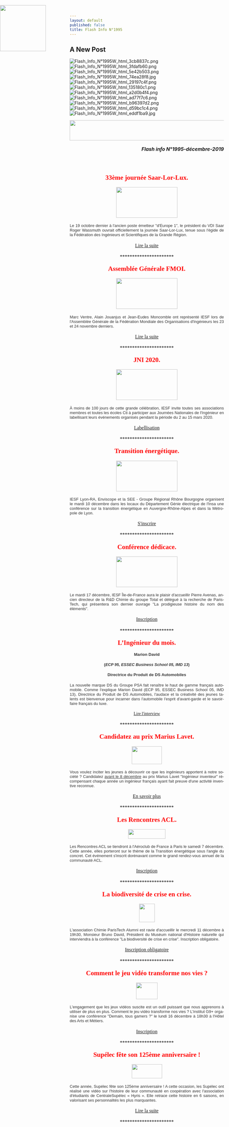 ```yaml
---
layout: default
published: false
title: Flash Info N°1995
---
```

## A New Post
![Flash_Info_N°1995W_html_3cb8837c.png]({{site.baseurl}}/media/Flash_Info_N°1995W_html_3cb8837c.png)
![Flash_Info_N°1995W_html_3fdafb60.png]({{site.baseurl}}/media/Flash_Info_N°1995W_html_3fdafb60.png)
![Flash_Info_N°1995W_html_5e42b503.png]({{site.baseurl}}/media/Flash_Info_N°1995W_html_5e42b503.png)
![Flash_Info_N°1995W_html_74ea28f8.jpg]({{site.baseurl}}/media/Flash_Info_N°1995W_html_74ea28f8.jpg)
![Flash_Info_N°1995W_html_29197c4f.png]({{site.baseurl}}/media/Flash_Info_N°1995W_html_29197c4f.png)
![Flash_Info_N°1995W_html_135180c1.png]({{site.baseurl}}/media/Flash_Info_N°1995W_html_135180c1.png)
![Flash_Info_N°1995W_html_a2d0b4f4.png]({{site.baseurl}}/media/Flash_Info_N°1995W_html_a2d0b4f4.png)
![Flash_Info_N°1995W_html_ad77f7c6.png]({{site.baseurl}}/media/Flash_Info_N°1995W_html_ad77f7c6.png)
![Flash_Info_N°1995W_html_b96397d2.png]({{site.baseurl}}/media/Flash_Info_N°1995W_html_b96397d2.png)
![Flash_Info_N°1995W_html_d59bc1c4.png]({{site.baseurl}}/media/Flash_Info_N°1995W_html_d59bc1c4.png)
![Flash_Info_N°1995W_html_eddf1ba9.jpg]({{site.baseurl}}/media/Flash_Info_N°1995W_html_eddf1ba9.jpg)




<BODY LANG="fr-FR" LINK="#0000ff" DIR="LTR">
<P ALIGN=CENTER STYLE="margin-bottom: 0.19in"><IMG SRC="/media/6250d2e9e2f5155a320c30d46f14d5d9_html_74ea28f8.jpg" NAME="Image 2" ALIGN=BOTTOM WIDTH=680 HEIGHT=66 BORDER=0></P>
<P ALIGN=RIGHT STYLE="margin-bottom: 0.19in"><FONT SIZE=3><I><B>Flash
info N°1995-décembre-2019</B></I></FONT></P>
<P ALIGN=CENTER STYLE="margin-bottom: 0.19in"><BR><BR>
</P>
<P ALIGN=CENTER STYLE="margin-bottom: 0.19in"><FONT COLOR="#ff0000"><FONT FACE="Engravers MT, serif"><FONT SIZE=4 STYLE="font-size: 16pt"><B>33ème
journée Saar-Lor-Lux.</B></FONT></FONT></FONT></P>
<P ALIGN=CENTER STYLE="margin-bottom: 0.19in"><IMG SRC="/media/6250d2e9e2f5155a320c30d46f14d5d9_html_5e42b503.png" NAME="Image 32" ALIGN=BOTTOM WIDTH=200 HEIGHT=100 BORDER=0></P>
<P ALIGN=JUSTIFY STYLE="margin-bottom: 0.19in"><FONT COLOR="#333333"><FONT FACE="Arial, serif"><FONT SIZE=2>Le
19 octobre dernier à l'ancien poste émetteur &quot;d'Europe 1&quot;,
le président du VDI Saar Roger Wassmuth ouvrait officiellement la
journée Saar-Lor-Lux, tenue sous l'égide de la Fédération des
Ingénieurs et Scientifiques de la Grande Région.</FONT></FONT></FONT></P>
<P ALIGN=CENTER STYLE="margin-bottom: 0.19in"><A HREF="https://www.iesf.fr/offres/gestion/actus_752_39284-1766/journee-saar-lor-lux.html"><FONT FACE="Calibri, serif"><FONT SIZE=3>Lire
la suite</FONT></FONT></A></P>
<P ALIGN=CENTER STYLE="margin-bottom: 0.19in"><FONT COLOR="#000000"><FONT FACE="Calibri, serif"><FONT SIZE=3>**********************</FONT></FONT></FONT></P>
<P ALIGN=CENTER STYLE="margin-bottom: 0.19in"><FONT COLOR="#ff0000"><FONT FACE="Engravers MT, serif"><FONT SIZE=4 STYLE="font-size: 16pt"><B>Assemblée
Générale FMOI.</B></FONT></FONT></FONT></P>
<P ALIGN=CENTER STYLE="margin-bottom: 0.19in"><IMG SRC="/media/6250d2e9e2f5155a320c30d46f14d5d9_html_3cb8837c.png" NAME="Image 31" ALIGN=BOTTOM WIDTH=200 HEIGHT=100 BORDER=0></P>
<P ALIGN=JUSTIFY STYLE="margin-bottom: 0.19in"><FONT COLOR="#333333"><FONT FACE="Arial, serif"><FONT SIZE=2>Marc
Ventre, Alain Jouanjus et Jean-Eudes Moncomble ont représenté IESF
lors de l'Assemblée Générale de la Fédération Mondiale des
Organisations d'Ingénieurs les 23 et 24 novembre derniers.</FONT></FONT></FONT></P>
<P ALIGN=CENTER STYLE="margin-bottom: 0.19in"><A HREF="https://www.iesf.fr/offres/gestion/actus_752_39300-1766/iesf-present-a-l-ag-de-la-fmoi.html"><FONT FACE="Calibri, serif"><FONT SIZE=3>Lire
la suite</FONT></FONT></A></P>
<P ALIGN=CENTER STYLE="margin-bottom: 0.19in"><FONT COLOR="#000000"><FONT FACE="Calibri, serif"><FONT SIZE=3>**********************</FONT></FONT></FONT></P>
<P ALIGN=CENTER STYLE="margin-bottom: 0.19in"><FONT COLOR="#ff0000"><FONT FACE="Engravers MT, serif"><FONT SIZE=4 STYLE="font-size: 16pt"><B>JNI
2020.</B></FONT></FONT></FONT></P>
<P ALIGN=CENTER STYLE="margin-bottom: 0.19in"><IMG SRC="/media/6250d2e9e2f5155a320c30d46f14d5d9_html_3fdafb60.png" NAME="Image 30" ALIGN=BOTTOM WIDTH=200 HEIGHT=100 BORDER=0></P>
<P ALIGN=JUSTIFY STYLE="margin-bottom: 0.19in"><FONT COLOR="#333333"><FONT FACE="Arial, serif"><FONT SIZE=2>À
moins de 100 jours de cette grande célébration, IESF invite toutes
ses associations membres et toutes les écoles Cti à participer aux
Journées Nationales de l'Ingénieur en labellisant leurs événements
organisés pendant la période du 2 au 15 mars 2020.</FONT></FONT></FONT></P>
<P ALIGN=CENTER STYLE="margin-bottom: 0.19in"><A HREF="http://jni.iesf.fr/"><FONT FACE="Calibri, serif"><FONT SIZE=3>Labellisation</FONT></FONT></A></P>
<P ALIGN=CENTER STYLE="margin-bottom: 0.19in"><FONT COLOR="#000000"><FONT FACE="Calibri, serif"><FONT SIZE=3>**********************</FONT></FONT></FONT></P>
<P ALIGN=CENTER STYLE="margin-bottom: 0.19in"><FONT COLOR="#ff0000"><FONT FACE="Engravers MT, serif"><FONT SIZE=4 STYLE="font-size: 16pt"><B>Transition
énergétique.</B></FONT></FONT></FONT></P>
<P ALIGN=CENTER STYLE="margin-bottom: 0.19in"><IMG SRC="/media/6250d2e9e2f5155a320c30d46f14d5d9_html_d59bc1c4.png" NAME="Image 22" ALIGN=BOTTOM WIDTH=200 HEIGHT=100 BORDER=0></P>
<P ALIGN=JUSTIFY STYLE="margin-bottom: 0.19in"><FONT COLOR="#333333"><FONT FACE="Arial, serif"><FONT SIZE=2>IESF
Lyon-RA, Enviscope et la SEE - Groupe Régional Rhône Bourgogne
organisent le mardi 10 décembre dans les locaux du Département
Génie électrique de l'Insa une conférence sur la transition
énergétique en Auvergne-Rhône-Alpes et dans la Métropole de Lyon.</FONT></FONT></FONT></P>
<P ALIGN=CENTER STYLE="margin-bottom: 0.19in"><A HREF="https://www.iesf.fr/offres/gestion/events_752_48903_non.html-1/conference-iesf-lyon-ra.html"><FONT FACE="Calibri, serif"><FONT SIZE=3>S'inscrire</FONT></FONT></A></P>
<P ALIGN=CENTER STYLE="margin-bottom: 0.19in"><FONT COLOR="#000000"><FONT FACE="Calibri, serif"><FONT SIZE=3>**********************</FONT></FONT></FONT></P>
<P ALIGN=CENTER STYLE="margin-bottom: 0.19in"><FONT COLOR="#ff0000"><FONT FACE="Engravers MT, serif"><FONT SIZE=4 STYLE="font-size: 16pt"><B>Conférence
dédicace.</B></FONT></FONT></FONT></P>
<P ALIGN=CENTER STYLE="margin-bottom: 0.19in"><IMG SRC="/media/6250d2e9e2f5155a320c30d46f14d5d9_html_a2d0b4f4.png" NAME="Image 20" ALIGN=BOTTOM WIDTH=200 HEIGHT=100 BORDER=0></P>
<P ALIGN=JUSTIFY STYLE="margin-bottom: 0.19in"><FONT COLOR="#333333"><FONT FACE="Arial, serif"><FONT SIZE=2>Le
mardi 17 décembre, IESF Île-de-France aura le plaisir d'accueillir
Pierre Avenas, ancien directeur de la R&amp;D Chimie du groupe Total
et délégué à la recherche de ParisTech, qui présentera son
dernier ouvrage &quot;La prodigieuse histoire du nom des éléments&quot;.</FONT></FONT></FONT></P>
<P ALIGN=CENTER STYLE="margin-bottom: 0.19in"><A HREF="https://www.iesf.fr/offres/gestion/events_752_48889_non-1/conference-iesf-Ile-de-france.html"><FONT FACE="Calibri, serif"><FONT SIZE=3>Inscription</FONT></FONT></A></P>
<P ALIGN=CENTER STYLE="margin-bottom: 0.19in"><A NAME="_GoBack"></A><FONT COLOR="#000000"><FONT FACE="Calibri, serif"><FONT SIZE=3>**********************</FONT></FONT></FONT></P>
<P ALIGN=CENTER STYLE="margin-bottom: 0.19in"><FONT COLOR="#ff0000"><FONT FACE="Engravers MT, serif"><FONT SIZE=4 STYLE="font-size: 16pt"><B>L’Ingénieur
du mois.</B></FONT></FONT></FONT><SPAN CLASS="sd-abs-pos" STYLE="position: absolute; top: 0.38in; left: 0in; width: 150px"><IMG SRC="/media/6250d2e9e2f5155a320c30d46f14d5d9_html_ad77f7c6.png" NAME="Image 18" WIDTH=150 HEIGHT=150 BORDER=0></SPAN></P>
<P ALIGN=CENTER STYLE="margin-bottom: 0.19in"><FONT COLOR="#333333"><FONT FACE="Arial, serif"><FONT SIZE=2 STYLE="font-size: 10pt"><B>Marion
David </B></FONT></FONT></FONT>
</P>
<P ALIGN=CENTER STYLE="margin-bottom: 0.19in"><FONT COLOR="#333333"><FONT FACE="Arial, serif"><FONT SIZE=2><B>(</B></FONT></FONT></FONT><FONT COLOR="#333333"><FONT FACE="Arial, serif"><FONT SIZE=2><I><B>ECP
95, ESSEC Business School 05, IMD 13</B></I></FONT></FONT></FONT><FONT COLOR="#333333"><FONT FACE="Arial, serif"><FONT SIZE=2><B>)</B></FONT></FONT></FONT><FONT COLOR="#333333"><FONT FACE="Arial, serif"><FONT SIZE=2 STYLE="font-size: 10pt"><B>
</B></FONT></FONT></FONT>
</P>
<P ALIGN=CENTER STYLE="margin-bottom: 0.19in"><FONT COLOR="#333333"><FONT FACE="Arial, serif"><FONT SIZE=2 STYLE="font-size: 10pt"><B>Directrice
du Produit de DS Automobiles</B></FONT></FONT></FONT></P>
<P ALIGN=JUSTIFY STYLE="margin-bottom: 0.19in"><FONT COLOR="#333333"><FONT FACE="Arial, serif"><FONT SIZE=2>La
nouvelle marque DS du Groupe PSA fait renaître le haut de gamme
français automobile. Comme l'explique Marion David (ECP 95, ESSEC
Business School 05, IMD 13), Directrice du Produit de DS Automobiles,
l'audace et la créativité des jeunes talents est bienvenue pour
incarner dans l'automobile l'esprit d'avant-garde et le savoir-faire
français du luxe.</FONT></FONT></FONT></P>
<P ALIGN=CENTER STYLE="margin-bottom: 0.19in"><A HREF="http://www.mondedesgrandesecoles.fr/ds-automobiles-la-marque-premium-qui-roule-en-mode-startup/"><FONT FACE="Calibri, serif">Lire
l'interview</FONT></A></P>
<P ALIGN=CENTER STYLE="margin-bottom: 0.19in"><FONT COLOR="#000000"><FONT FACE="Calibri, serif"><FONT SIZE=3>**********************</FONT></FONT></FONT></P>
<P ALIGN=CENTER STYLE="margin-bottom: 0.19in"><FONT COLOR="#ff0000"><FONT FACE="Engravers MT, serif"><FONT SIZE=4 STYLE="font-size: 16pt"><B>Candidatez
au prix Marius Lavet.</B></FONT></FONT></FONT></P>
<P ALIGN=CENTER STYLE="margin-bottom: 0.19in"><IMG SRC="/media/6250d2e9e2f5155a320c30d46f14d5d9_html_b96397d2.png" NAME="Image 17" ALIGN=BOTTOM WIDTH=98 HEIGHT=58 BORDER=0></P>
<P ALIGN=JUSTIFY STYLE="margin-bottom: 0.19in"><FONT COLOR="#333333"><FONT FACE="Arial, serif"><FONT SIZE=2>Vous
voulez inciter les jeunes à découvrir ce que les ingénieurs
apportent à notre société ? Candidatez </FONT></FONT></FONT><FONT COLOR="#333333"><FONT FACE="Arial, serif"><FONT SIZE=2><U>avant
le 8 décembre</U></FONT></FONT></FONT><FONT COLOR="#333333"><FONT FACE="Arial, serif"><FONT SIZE=2>
au prix Marius Lavet &quot;Ingénieur inventeur&quot; récompensant
chaque année un ingénieur français ayant fait preuve d'une
activité inventive reconnue.</FONT></FONT></FONT></P>
<P ALIGN=CENTER STYLE="margin-bottom: 0.19in"><A HREF="https://www.iesf.fr/offres/gestion/actus_752_39275-1884/prix-marius-lavet-2020-appel-a-candidatures.html"><FONT FACE="Calibri, serif"><FONT SIZE=3>En
savoir plus</FONT></FONT></A></P>
<P ALIGN=CENTER STYLE="margin-bottom: 0.19in"><FONT COLOR="#000000"><FONT FACE="Calibri, serif"><FONT SIZE=3>**********************</FONT></FONT></FONT></P>
<P ALIGN=CENTER STYLE="margin-bottom: 0.19in"><FONT COLOR="#ff0000"><FONT FACE="Engravers MT, serif"><FONT SIZE=4 STYLE="font-size: 16pt"><B>Les
Rencontres ACL.</B></FONT></FONT></FONT></P>
<P ALIGN=CENTER STYLE="margin-bottom: 0.19in"><IMG SRC="/media/6250d2e9e2f5155a320c30d46f14d5d9_html_29197c4f.png" NAME="Image 15" ALIGN=BOTTOM WIDTH=122 HEIGHT=31 BORDER=0></P>
<P ALIGN=JUSTIFY STYLE="margin-bottom: 0.19in"><FONT COLOR="#333333"><FONT FACE="Arial, serif"><FONT SIZE=2>Les
Rencontres ACL se tiendront à l'Aéroclub de France à Paris le
samedi 7 décembre. Cette année, elles porteront sur le thème de la
Transition énergétique sous l'angle du concret. Cet événement
s'inscrit dorénavant comme le grand rendez-vous annuel de la
communauté ACL.</FONT></FONT></FONT></P>
<P ALIGN=CENTER STYLE="margin-bottom: 0.19in"><A HREF="https://www.iesf.fr/offres/gestion/events_752_48922_non-1/les-rencontres-acl.html"><FONT FACE="Calibri, serif"><FONT SIZE=3>Inscription</FONT></FONT></A></P>
<P ALIGN=CENTER STYLE="margin-bottom: 0.19in"><FONT COLOR="#000000"><FONT FACE="Calibri, serif"><FONT SIZE=3>**********************</FONT></FONT></FONT></P>
<P ALIGN=CENTER STYLE="margin-bottom: 0.19in"><FONT COLOR="#ff0000"><FONT FACE="Engravers MT, serif"><FONT SIZE=4 STYLE="font-size: 16pt"><B>La
biodiversité de crise en crise.</B></FONT></FONT></FONT></P>
<P ALIGN=CENTER STYLE="margin-bottom: 0.19in"><IMG SRC="/media/6250d2e9e2f5155a320c30d46f14d5d9_html_9b8bbff0.png" NAME="Image 9" ALIGN=BOTTOM WIDTH=51 HEIGHT=60 BORDER=0></P>
<P ALIGN=JUSTIFY STYLE="margin-bottom: 0.19in"><FONT COLOR="#333333"><FONT FACE="Arial, serif"><FONT SIZE=2>L'association
Chimie ParisTech Alumni est ravie d'accueillir le mercredi 11
décembre à 19h30, Monsieur Bruno David,&nbsp;Président du Muséum
national d'Histoire naturelle qui interviendra à la conférence &quot;La
biodiversité de crise en crise&quot;. Inscription obligatoire.</FONT></FONT></FONT></P>
<P ALIGN=CENTER STYLE="margin-bottom: 0.19in"><A HREF="https://www.iesf.fr/offres/gestion/events_752_48940_non-1/conference-chimie-paristech-alumni.html"><FONT FACE="Calibri, serif"><FONT SIZE=3>Inscription
obligatoire</FONT></FONT></A></P>
<P ALIGN=CENTER STYLE="margin-bottom: 0.19in"><FONT COLOR="#000000"><FONT FACE="Calibri, serif"><FONT SIZE=3>**********************</FONT></FONT></FONT></P>
<P ALIGN=CENTER STYLE="margin-bottom: 0.19in"><FONT COLOR="#ff0000"><FONT FACE="Engravers MT, serif"><FONT SIZE=4 STYLE="font-size: 16pt"><B>Comment
le jeu vidéo transforme nos vies ?</B></FONT></FONT></FONT></P>
<P ALIGN=CENTER STYLE="margin-bottom: 0.19in"><IMG SRC="/media/6250d2e9e2f5155a320c30d46f14d5d9_html_eddf1ba9.jpg" NAME="Image 7" ALIGN=BOTTOM WIDTH=70 HEIGHT=54 BORDER=0></P>
<P ALIGN=JUSTIFY STYLE="margin-bottom: 0.19in"><FONT COLOR="#333333"><FONT FACE="Arial, serif"><FONT SIZE=2>L'engagement
que les jeux vidéos suscite est un outil puissant que nous apprenons
à utiliser de plus en plus.&nbsp;Comment le jeu vidéo transforme
nos vies ? L'institut G9+ organise une conférence &quot;Demain, tous
gamers ?&quot; le lundi 16 décembre à 18h30 à l'Hôtel des Arts et
Métiers.</FONT></FONT></FONT></P>
<P ALIGN=CENTER STYLE="margin-bottom: 0.19in"><A HREF="https://www.iesf.fr/offres/gestion/events_752_48941_non-1/conference-l-institut-g9.html"><FONT FACE="Calibri, serif"><FONT SIZE=3>Inscription</FONT></FONT></A></P>
<P ALIGN=CENTER STYLE="margin-bottom: 0.19in"><FONT COLOR="#000000"><FONT FACE="Calibri, serif"><FONT SIZE=3>**********************</FONT></FONT></FONT></P>
<P ALIGN=CENTER STYLE="margin-bottom: 0.19in"><FONT COLOR="#ff0000"><FONT FACE="Engravers MT, serif"><FONT SIZE=4 STYLE="font-size: 16pt"><B>Supélec
fête son 125ème anniversaire !</B></FONT></FONT></FONT></P>
<P ALIGN=CENTER STYLE="margin-bottom: 0.19in"><IMG SRC="/media/6250d2e9e2f5155a320c30d46f14d5d9_html_135180c1.png" NAME="Image 5" ALIGN=BOTTOM WIDTH=99 HEIGHT=46 BORDER=0></P>
<P ALIGN=JUSTIFY STYLE="margin-bottom: 0.19in"><FONT COLOR="#333333"><FONT FACE="Arial, serif"><FONT SIZE=2>Cette
année, Supélec fête son 125ème anniversaire ! A cette occasion,
les Supélec ont réalisé une vidéo sur l'histoire de leur
communauté en coopération avec l'association d'étudiants de
CentraleSupélec « Hyris ». Elle retrace cette histoire en 6
saisons, en valorisant ses personnalités les plus marquantes.</FONT></FONT></FONT></P>
<P ALIGN=CENTER STYLE="margin-bottom: 0.19in"><A HREF="https://www.iesf.fr/offres/gestion/actus_752_39301-1884/supelec-fete-ses-125-ans.html"><FONT FACE="Calibri, serif"><FONT SIZE=3>Lire
la suite</FONT></FONT></A></P>
<P ALIGN=CENTER STYLE="margin-bottom: 0.19in"><FONT COLOR="#000000"><FONT FACE="Calibri, serif"><FONT SIZE=3>**********************</FONT></FONT></FONT></P>
<P ALIGN=CENTER STYLE="margin-bottom: 0.19in"><BR><BR>
</P>
</BODY>
